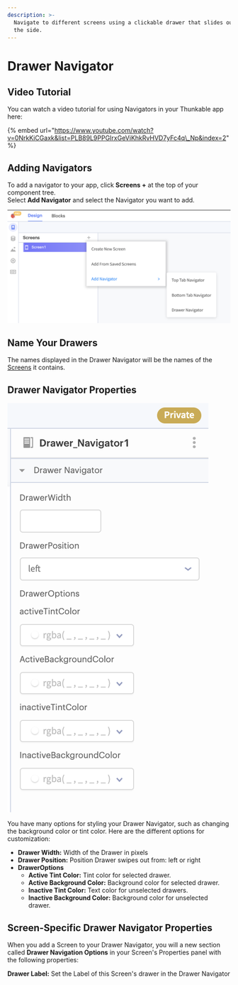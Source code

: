 ```yaml
---
description: >-
  Navigate to different screens using a clickable drawer that slides out from
  the side.
---
```


# Drawer Navigator

## Video Tutorial

You can watch a video tutorial for using Navigators in your Thunkable app here:

{% embed url="https://www.youtube.com/watch?v=0NrkKiCGaxk&list=PLB89L9PPGIrxGeViKhkRvHVD7yFc4q\_Np&index=2" %}

## Adding Navigators

To add a navigator to your app, click **Screens +** at the top of your component tree.   
Select **Add Navigator** and select the Navigator you want to add.

![](.gitbook/assets/screen-shot-2021-04-08-at-5.06.23-pm.png)



## Name Your Drawers

The names displayed in the Drawer Navigator will be the names of the [Screens](screen.md) it contains. 

## Drawer Navigator Properties

![](.gitbook/assets/screen-shot-2021-04-12-at-8.01.13-am.png)

You have many options for styling your Drawer Navigator, such as changing the background color or tint color. Here are the different options for customization:

* **Drawer Width:** Width of the Drawer in pixels
* **Drawer Position:** Position Drawer swipes out from: left or right
* **DrawerOptions**
  * **Active Tint Color:** Tint color for selected drawer. 
  * **Active Background Color:** Background color for selected drawer.
  * **Inactive Tint Color:** Text color for unselected drawers. 
  * **Inactive Background Color:** Background color for unselected drawer. 

## Screen-Specific Drawer Navigator Properties

When you add a Screen to your Drawer Navigator, you will a new section called **Drawer Navigation Options** in your Screen's Properties panel with the following properties:

**Drawer Label:** Set the Label of this Screen's drawer in the Drawer Navigator

